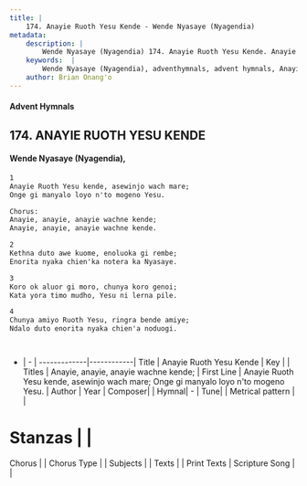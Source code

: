 ```yaml
---
title: |
    174. Anayie Ruoth Yesu Kende - Wende Nyasaye (Nyagendia)
metadata:
    description: |
        Wende Nyasaye (Nyagendia) 174. Anayie Ruoth Yesu Kende. Anayie Ruoth Yesu kende, asewinjo wach mare;  Onge gi manyalo loyo n'to mogeno Yesu.  Chorus: Anayie, anayie, anayie wachne kende;  Anayie, anayie, anayie wachne kende.  
    keywords:  |
        Wende Nyasaye (Nyagendia), adventhymnals, advent hymnals, Anayie Ruoth Yesu Kende, Anayie Ruoth Yesu kende, asewinjo wach mare;  Onge gi manyalo loyo n'to mogeno Yesu.. Anayie, anayie, anayie wachne kende; 
    author: Brian Onang'o
---
```


#### Advent Hymnals
## 174. ANAYIE RUOTH YESU KENDE
####  Wende Nyasaye (Nyagendia),

```txt
1
Anayie Ruoth Yesu kende, asewinjo wach mare; 
Onge gi manyalo loyo n'to mogeno Yesu.

Chorus:
Anayie, anayie, anayie wachne kende; 
Anayie, anayie, anayie wachne kende.

2
Kethna duto awe kuome, enoluoka gi rembe; 
Enorita nyaka chien'ka notera ka Nyasaye.

3
Koro ok aluor gi moro, chunya koro genoi; 
Kata yora timo mudho, Yesu ni lerna pile.

4
Chunya amiyo Ruoth Yesu, ringra bende amiye; 
Ndalo duto enorita nyaka chien'a noduogi.




```

- |   -  |
-------------|------------|
Title | Anayie Ruoth Yesu Kende |
Key |  |
Titles | Anayie, anayie, anayie wachne kende;  |
First Line | Anayie Ruoth Yesu kende, asewinjo wach mare;  Onge gi manyalo loyo n'to mogeno Yesu. |
Author | 
Year | 
Composer| |
Hymnal|  - |
Tune|  |
Metrical pattern | |
# Stanzas |  |
Chorus |  |
Chorus Type |  |
Subjects | |
Texts |  |
Print Texts | 
Scripture Song |  |
    
